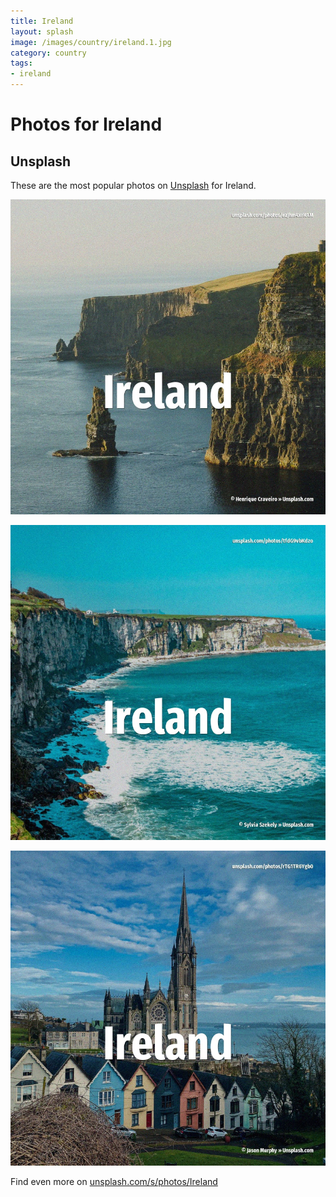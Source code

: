 ```yaml
---
title: Ireland
layout: splash
image: /images/country/ireland.1.jpg
category: country
tags:
- ireland
---
```

# Photos for Ireland

## Unsplash

These are the most popular photos on [Unsplash](https://unsplash.com) for Ireland.

![Ireland](/images/country/ireland.1.jpg)

![Ireland](/images/country/ireland.2.jpg)

![Ireland](/images/country/ireland.3.jpg)

Find even more on [unsplash.com/s/photos/Ireland](https://unsplash.com/s/photos/Ireland)